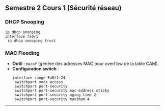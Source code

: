 ## Semestre 2 Cours 1 (Sécurité réseau)

### DHCP Snooping
```cisco
ip dhcp snooping
interface fa0/1
 ip dhcp snooping trust
```

### MAC Flooding
- **Outil** : `macof` (génère des adresses MAC pour overflow de la table CAM).
- **Configuration switch** :
  ```cisco
  interface range Fa0/1-24
   switchport mode access
   switchport port-security
   switchport port-security mac-address sticky
   switchport port-security aging time 2
   switchport port-security maximum 4
  ```

---
